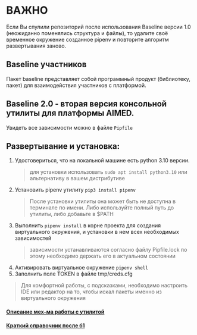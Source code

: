 # ВАЖНО
Если Вы спулили репозиторий после использования Baseline версии 1.0 (неожиданно поменялись структура и файлы), то удалите своё временное окружение созданное pipenv и повторите алгоритм развертывания заново.

## Baseline участников
Пакет baseline представляет собой программный продукт (библиотеку, пакет) для взаимодействия участников с платформой.
## Baseline 2.0 - вторая версия консольной утилиты для платформы AIMED.
Увидеть все зависимости можно в файле `Pipfile`

## Развертывание и установка:
1) Удостовериться, что на локальной машине есть python 3.10 версии.
    > для установки использовать `sudo apt install python3.10` или альтернативу в вашем дистрибутиве
2) Установить pipenv утилиту `pip3 install pipenv`
    > После установки утилиты она может быть не доступна в терминале по имени. 
    > Либо используйте полный путь до утилиты, либо добавьте в $PATH
3) Выполнить `pipenv install` в корне проекта для создания виртуального окружения, и установки в нем всех необходимых зависимостей
    > зависимости устанавливаются согласно файлу Pipfile.lock по этому необходимо держать его в актуальном состоянии
4) Активировать виртуальное окружение `pipenv shell`
5) Заполнить поле TOKEN в файле tmp/creds.cfg 

> Для комфортной работы, с подсказками, необходимо настроить IDE или редактор на то, чтобы искал пакеты именно из виртуального окружения

#### [Описание мех-ма работы с утилитой](/docs/commands.md)
#### [Краткий справочник после б1](/docs/migrate.md)